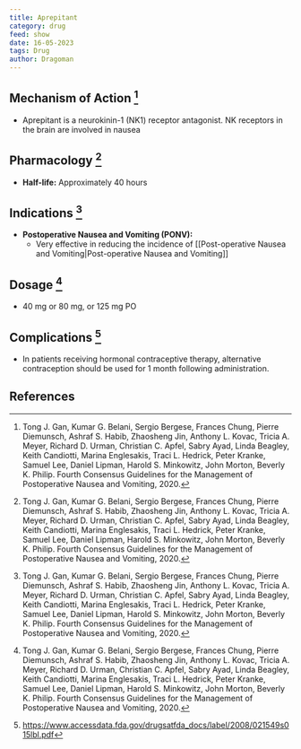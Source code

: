 ```yaml
---
title: Aprepitant
category: drug
feed: show
date: 16-05-2023
tags: Drug 
author: Dragoman
---
```


## Mechanism of Action [^1]
- Aprepitant is a  neurokinin-1 (NK1) receptor antagonist. NK receptors in the brain are involved in nausea

## Pharmacology [^1]
- **Half-life:** Approximately 40 hours
## Indications [^1]
- **Postoperative Nausea and Vomiting (PONV):**
  - Very effective in reducing the incidence of [[Post-operative Nausea and Vomiting|Post-operative Nausea and Vomiting]]
## Dosage [^1]
- 40 mg or 80 mg, or 125 mg PO

## Complications [^2]
- In patients receiving hormonal contraceptive therapy, alternative contraception should be used for 1 month following administration. 
## References
[^1]: Tong J. Gan, Kumar G. Belani, Sergio Bergese, Frances Chung, Pierre Diemunsch, Ashraf S. Habib, Zhaosheng Jin, Anthony L. Kovac, Tricia A. Meyer, Richard D. Urman, Christian C. Apfel, Sabry Ayad, Linda Beagley, Keith Candiotti, Marina Englesakis, Traci L. Hedrick, Peter Kranke, Samuel Lee, Daniel Lipman, Harold S. Minkowitz, John Morton, Beverly K. Philip. Fourth Consensus Guidelines for the Management of Postoperative Nausea and Vomiting, 2020.
[^2]: https://www.accessdata.fda.gov/drugsatfda_docs/label/2008/021549s015lbl.pdf
